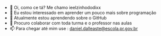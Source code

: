 - 👋 Oi, como ce tá? Me chamo ieelzinhododixx
- 👀 Eu estou interessado em aprender um pouco mais sobre programação
- 🌱 Atualmente estou aprendendo sobre o GitHub
- 💞️ Procuro colaborar com toda turma e o professor nas aulas
- 📫 Para chegar até mim use : daniel.dalleaste@escola.pr.gov.br

<!---
ieelzinhododixx/ieelzinhododixx is a ✨ special ✨ repository because its `README.md` (this file) appears on your GitHub profile.
You can click the Preview link to take a look at your changes.
--->
